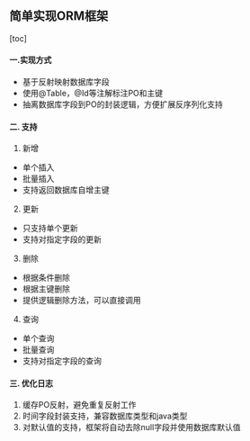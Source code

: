 ## 简单实现ORM框架
[toc]

#### 一.实现方式
* 基于反射映射数据库字段
* 使用@Table，@Id等注解标注PO和主键
* 抽离数据库字段到PO的封装逻辑，方便扩展反序列化支持

#### 二. 支持
1. 新增
* 单个插入
* 批量插入
* 支持返回数据库自增主键
2. 更新
* 只支持单个更新
* 支持对指定字段的更新
3. 删除
* 根据条件删除
* 根据主键删除
* 提供逻辑删除方法，可以直接调用
4. 查询
* 单个查询
* 批量查询
* 支持对指定字段的查询

#### 三. 优化日志
1. 缓存PO反射，避免重复反射工作
2. 时间字段封装支持，兼容数据库类型和java类型
3. 对默认值的支持，框架将自动去除null字段并使用数据库默认值